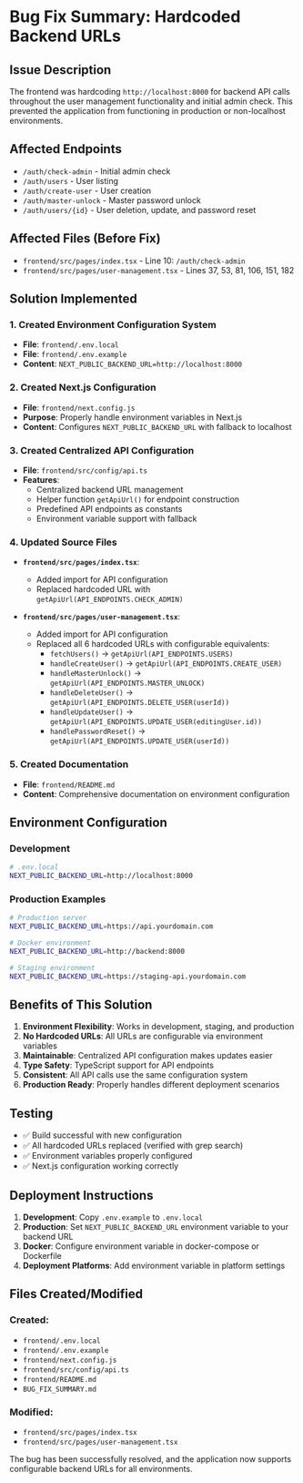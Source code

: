 # Bug Fix Summary: Hardcoded Backend URLs

## Issue Description
The frontend was hardcoding `http://localhost:8000` for backend API calls throughout the user management functionality and initial admin check. This prevented the application from functioning in production or non-localhost environments.

## Affected Endpoints
- `/auth/check-admin` - Initial admin check
- `/auth/users` - User listing
- `/auth/create-user` - User creation
- `/auth/master-unlock` - Master password unlock
- `/auth/users/{id}` - User deletion, update, and password reset

## Affected Files (Before Fix)
- `frontend/src/pages/index.tsx` - Line 10: `/auth/check-admin`
- `frontend/src/pages/user-management.tsx` - Lines 37, 53, 81, 106, 151, 182

## Solution Implemented

### 1. Created Environment Configuration System
- **File**: `frontend/.env.local`
- **File**: `frontend/.env.example`
- **Content**: `NEXT_PUBLIC_BACKEND_URL=http://localhost:8000`

### 2. Created Next.js Configuration
- **File**: `frontend/next.config.js`
- **Purpose**: Properly handle environment variables in Next.js
- **Content**: Configures `NEXT_PUBLIC_BACKEND_URL` with fallback to localhost

### 3. Created Centralized API Configuration
- **File**: `frontend/src/config/api.ts`
- **Features**:
  - Centralized backend URL management
  - Helper function `getApiUrl()` for endpoint construction
  - Predefined API endpoints as constants
  - Environment variable support with fallback

### 4. Updated Source Files
- **`frontend/src/pages/index.tsx`**:
  - Added import for API configuration
  - Replaced hardcoded URL with `getApiUrl(API_ENDPOINTS.CHECK_ADMIN)`

- **`frontend/src/pages/user-management.tsx`**:
  - Added import for API configuration
  - Replaced all 6 hardcoded URLs with configurable equivalents:
    - `fetchUsers()` → `getApiUrl(API_ENDPOINTS.USERS)`
    - `handleCreateUser()` → `getApiUrl(API_ENDPOINTS.CREATE_USER)`
    - `handleMasterUnlock()` → `getApiUrl(API_ENDPOINTS.MASTER_UNLOCK)`
    - `handleDeleteUser()` → `getApiUrl(API_ENDPOINTS.DELETE_USER(userId))`
    - `handleUpdateUser()` → `getApiUrl(API_ENDPOINTS.UPDATE_USER(editingUser.id))`
    - `handlePasswordReset()` → `getApiUrl(API_ENDPOINTS.UPDATE_USER(userId))`

### 5. Created Documentation
- **File**: `frontend/README.md`
- **Content**: Comprehensive documentation on environment configuration

## Environment Configuration

### Development
```bash
# .env.local
NEXT_PUBLIC_BACKEND_URL=http://localhost:8000
```

### Production Examples
```bash
# Production server
NEXT_PUBLIC_BACKEND_URL=https://api.yourdomain.com

# Docker environment
NEXT_PUBLIC_BACKEND_URL=http://backend:8000

# Staging environment
NEXT_PUBLIC_BACKEND_URL=https://staging-api.yourdomain.com
```

## Benefits of This Solution

1. **Environment Flexibility**: Works in development, staging, and production
2. **No Hardcoded URLs**: All URLs are configurable via environment variables
3. **Maintainable**: Centralized API configuration makes updates easier
4. **Type Safety**: TypeScript support for API endpoints
5. **Consistent**: All API calls use the same configuration system
6. **Production Ready**: Properly handles different deployment scenarios

## Testing
- ✅ Build successful with new configuration
- ✅ All hardcoded URLs replaced (verified with grep search)
- ✅ Environment variables properly configured
- ✅ Next.js configuration working correctly

## Deployment Instructions

1. **Development**: Copy `.env.example` to `.env.local`
2. **Production**: Set `NEXT_PUBLIC_BACKEND_URL` environment variable to your backend URL
3. **Docker**: Configure environment variable in docker-compose or Dockerfile
4. **Deployment Platforms**: Add environment variable in platform settings

## Files Created/Modified

### Created:
- `frontend/.env.local`
- `frontend/.env.example`
- `frontend/next.config.js`
- `frontend/src/config/api.ts`
- `frontend/README.md`
- `BUG_FIX_SUMMARY.md`

### Modified:
- `frontend/src/pages/index.tsx`
- `frontend/src/pages/user-management.tsx`

The bug has been successfully resolved, and the application now supports configurable backend URLs for all environments.